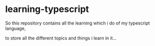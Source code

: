# learning-typescript

So this repository contains all the learning which i do of my typescript language,

to store all the different topics and things i learn in it...
